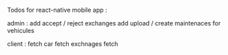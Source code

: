 

Todos for react-native mobile app :


admin :
    add accept / reject exchanges
    add upload / create maintenaces for vehicules


client :
    fetch car 
    fetch exchnages 
    fetch 